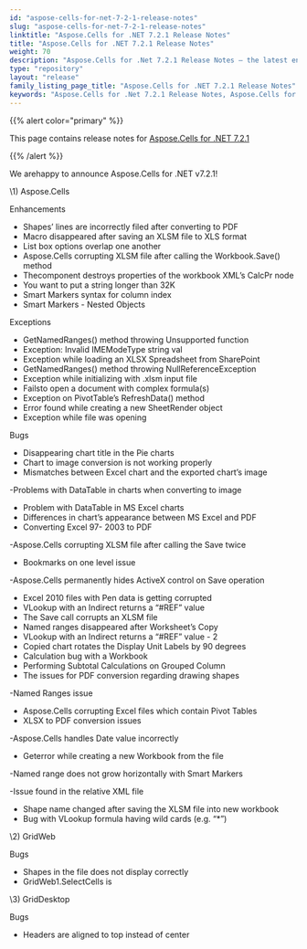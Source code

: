 ```yaml
---
id: "aspose-cells-for-net-7-2-1-release-notes"
slug: "aspose-cells-for-net-7-2-1-release-notes"
linktitle: "Aspose.Cells for .NET 7.2.1 Release Notes"
title: "Aspose.Cells for .NET 7.2.1 Release Notes"
weight: 70
description: "Aspose.Cells for .Net 7.2.1 Release Notes – the latest enhancements, new features, and fixes."
type: "repository"
layout: "release"
family_listing_page_title: "Aspose.Cells for .NET 7.2.1 Release Notes"
keywords: "Aspose.Cells for .Net 7.2.1 Release Notes, Aspose.Cells for .Net 7.2.1 updates and fixes"
---
```


{{% alert color="primary" %}} 

This page contains release notes for [Aspose.Cells for .NET 7.2.1](https://releases.aspose.com/cells/net/new-releases/aspose.cells-for-.net-7.2.1/)

{{% /alert %}} 

We arehappy to announce Aspose.Cells for .NET v7.2.1! 



\1) Aspose.Cells 



Enhancements 

- Shapes’ lines are incorrectly filed after converting to PDF
- Macro disappeared after saving an XLSM file to XLS format
- List box options overlap one another
- Aspose.Cells corrupting XLSM file after calling the Workbook.Save() method
- Thecomponent destroys properties of the workbook XML’s CalcPr node
- You want to put a string longer than 32K
- Smart Markers syntax for column index
- Smart Markers - Nested Objects



Exceptions 

- GetNamedRanges() method throwing Unsupported function
- Exception: Invalid IMEModeType string val
- Exception while loading an XLSX Spreadsheet from SharePoint
- GetNamedRanges() method throwing NullReferenceException
- Exception while initializing with .xlsm input file
- Failsto open a document with complex formula(s)
- Exception on PivotTable’s RefreshData() method
- Error found while creating a new SheetRender object
- Exception while file was opening



Bugs 

- Disappearing chart title in the Pie charts
- Chart to image conversion is not working properly
- Mismatches between Excel chart and the exported chart’s image

-Problems with DataTable in charts when converting to image 

- Problem with DataTable in MS Excel charts
- Differences in chart’s appearance between MS Excel and PDF
- Converting Excel 97- 2003 to PDF

-Aspose.Cells corrupting XLSM file after calling the Save twice 

- Bookmarks on one level issue

-Aspose.Cells permanently hides ActiveX control on Save operation 

- Excel 2010 files with Pen data is getting corrupted
- VLookup with an Indirect returns a “#REF” value
- The Save call corrupts an XLSM file
- Named ranges disappeared after Worksheet’s Copy
- VLookup with an Indirect returns a “#REF” value - 2
- Copied chart rotates the Display Unit Labels by 90 degrees
- Calculation bug with a Workbook
- Performing Subtotal Calculations on Grouped Column
- The issues for PDF conversion regarding drawing shapes

-Named Ranges issue 

- Aspose.Cells corrupting Excel files which contain Pivot Tables
- XLSX to PDF conversion issues

-Aspose.Cells handles Date value incorrectly 

- Geterror while creating a new Workbook from the file

-Named range does not grow horizontally with Smart Markers 

-Issue found in the relative XML file 

- Shape name changed after saving the XLSM file into new workbook
- Bug with VLookup formula having wild cards (e.g. “*”)



\2) GridWeb 



Bugs 

- Shapes in the file does not display correctly
- GridWeb1.SelectCells is



\3) GridDesktop 



Bugs 

- Headers are aligned to top instead of center



